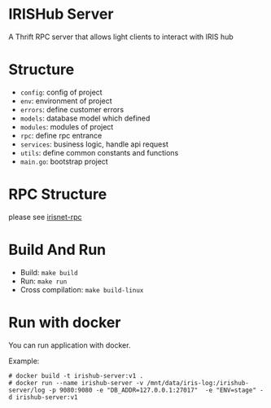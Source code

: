 # IRISHub Server
A Thrift RPC server that allows light clients to interact with IRIS hub
# Structure

- `config`: config of project
- `env`: environment of project
- `errors`: define customer errors
- `models`: database model which defined
- `modules`: modules of project
- `rpc`: define rpc entrance
- `services`: business logic, handle api request
- `utils`: define common constants and functions
- `main.go`: bootstrap project

# RPC Structure

please see [irisnet-rpc](https://github.com/irisnet/irisnet-rpc) 

# Build And Run

- Build: `make build`
- Run: `make run`
- Cross compilation: `make build-linux`

# Run with docker

You can run application with docker.

Example:

```
# docker build -t irishub-server:v1 .
# docker run --name irishub-server -v /mnt/data/iris-log:/irishub-server/log -p 9080:9080 -e "DB_ADDR=127.0.0.1:27017"  -e "ENV=stage" -d irishub-server:v1
```